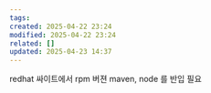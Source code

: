 ```yaml
---
tags: 
created: 2025-04-22 23:24
modified: 2025-04-22 23:24
related: []
updated: 2025-04-23 14:37
---
```

redhat 싸이트에서 rpm 버젼 maven, node 를 반입 필요
